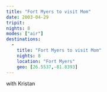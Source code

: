 ```yaml
---
title: "Fort Myers to visit Mom"
date: 2003-04-29
tripit:
nights: 8
modes: ["air"]
destinations:
  -
    title: "Fort Myers to visit Mom"
    nights: 8
    location: "Fort Myers"
    geo: [26.5537,-81.8393]
---
```


with Kristan
